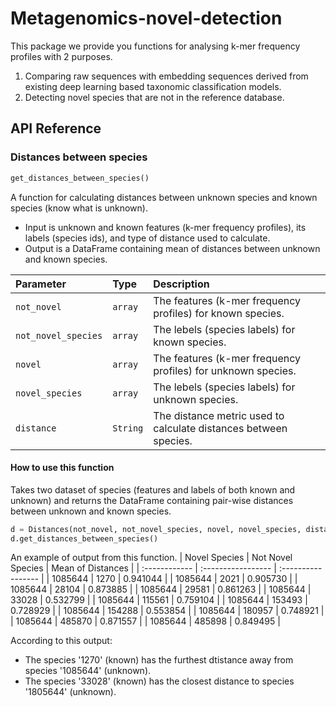 # Metagenomics-novel-detection
This package we provide you functions for analysing k-mer frequency profiles with 2 purposes.  
1) Comparing raw sequences with embedding sequences derived from existing deep learning based taxonomic classification models.  
2) Detecting novel species that are not in the reference database.
  
## API Reference

### Distances between species

```python
get_distances_between_species()
```
A function for calculating distances between unknown species and known species (know what is unknown). 
  - Input is unknown and known features (k-mer frequency profiles), its labels (species ids), and type of distance used to calculate.
  - Output is a DataFrame containing mean of distances between unknown and known species.  

| Parameter | Type     | Description                |
| :-------- | :------- | :------------------------- |
| `not_novel` | `array` | The features (k-mer frequency profiles) for known species. |
| `not_novel_species` | `array` | The lebels (species labels) for known species. |
| `novel` | `array` | The features (k-mer frequency profiles) for unknown species. |
| `novel_species` | `array` | The lebels (species labels) for unknown species. |
| `distance` | `String` | The distance metric used to calculate distances between species. |

#### How to use this function
Takes two dataset of species (features and labels of both known and unknown) and returns the DataFrame containing pair-wise distances between unknown and known species.
```python
d = Distances(not_novel, not_novel_species, novel, novel_species, distance)
d.get_distances_between_species()
```

An example of output from this function.
| Novel Species | Not Novel Species  | Mean of Distances  |
| :------------ | :----------------- | :----------------- |
| 1085644 |	1270    |	0.941044 |
| 1085644 | 2021    |	0.905730 |
| 1085644 |	28104   |	0.873885 |
| 1085644 |	29581 	| 0.861263 |
| 1085644 |	33028 	| 0.532799 |
| 1085644 |	115561  |	0.759104 |
| 1085644 |	153493  |	0.728929 |
| 1085644 |	154288  |	0.553854 |
| 1085644 |	180957  | 0.748921 |
| 1085644 |	485870  |	0.871557 |
| 1085644 |	485898  |	0.849495 |

According to this output:
  - The species '1270' (known) has the furthest dtistance away from species '1085644' (unknown).
  - The species '33028' (known) has the closest distance to species '1805644' (unknown).

